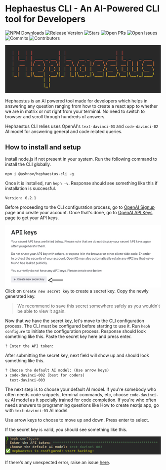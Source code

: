 # Hephaestus CLI - An AI-Powered CLI tool for Developers

![NPM Downloads](https://img.shields.io/npm/dw/@ashnov/hephaestus-cli)
![Release Version](https://badgen.net/github/release/suyash-purwar/hephaestus-cli/stable)
![Stars](https://badgen.net/github/stars/suyash-purwar/hephaestus-cli)
![Open PRs](https://badgen.net/github/open-prs/suyash-purwar/hephaestus-cli)
![Open Issues](https://badgen.net/github/open-issues/suyash-purwar/hephaestus-cli)
![Commits](https://badgen.net/github/commits/suyash-purwar/hephaestus-cli)
![Contributors](https://badgen.net/github/contributors/suyash-purwar/hephaestus-cli)

![](./media/readme-main.png)

Hephaestus is an AI powered tool made for developers which helps in answering any question ranging from how to create a react app to whether we are in matrix or not right from your terminal. No need to switch to browser and scroll through hundreds of answers.

Hephaestus CLI relies uses OpenAI's `text-davinci-03` and `code-davinci-02` AI model for answering general and code related queries.

## How to install and setup

Install node.js if not present in your system. Run the following command to install the CLI globally.
```
npm i @ashnov/hephaestus-cli -g
```

Once it is installed, run `heph -v`. Response should see something like this if installation is successful.

```
Version: 0.2.1
```
Before proceeding to the CLI configuration process, go to [OpenAI Signup](https://www.platform.openai.com/signup) page and create your account. Once that's done, go to [OpenAI API Keys](https://www.platform.openai.com/account/api-keys) page to get your API keys.

![OpenAI API Key Page](./media/openai-api-key.png)
Click on `Create new secret key` to create a secret key. Copy the newly generated key.

> We recommend to save this secret somewhere safely as you wouldn't be able to view it again.

Now that we have the secret key, let's move to the CLI configuration process. The CLI must be configured before starting to use it. Run `heph configure` to initiate the configuration process. Response should look something like this. Paste the secret key here and press enter.

```
? Enter the API token: 
```

After submitting the secret key, next field will show up and should look something like this.

```
? Choose the default AI model: (Use arrow keys)
❯ code-davinci-002 (best for coders) 
  text-davinci-003 
```

The next step is to choose your default AI model. If you're somebody who often needs code snippets, terminal commands, etc, choose `code-davinci-02` AI model as it specially trained for code completion. If you're who often needs answers to programming questions like How to create nextjs app, go with `text-davinci-03` AI model.

Use arrow keys to choose to move up and down. Press enter to select.

If the secret key is valid, you should see something like this.

![CLI Configuration Successful](./media/configuration-success.png)

If there's any unexpected error, raise an issue [here](https://github.com/Suyash-Purwar/Hephaestus-cli/issues/new).